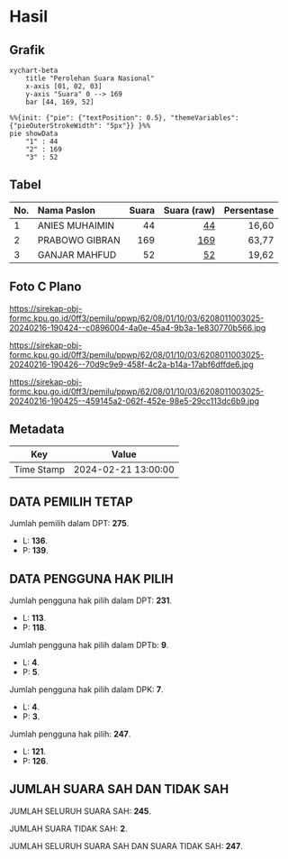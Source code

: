 # Hasil

## Grafik

```mermaid
xychart-beta
    title "Perolehan Suara Nasional"
    x-axis [01, 02, 03]
    y-axis "Suara" 0 --> 169
    bar [44, 169, 52]
```

```mermaid
%%{init: {"pie": {"textPosition": 0.5}, "themeVariables": {"pieOuterStrokeWidth": "5px"}} }%%
pie showData
    "1" : 44
    "2" : 169
    "3" : 52
```

## Tabel

| No. | Nama Paslon    | Suara | Suara (raw) | Persentase |
|:--- |:-------------- | -----:| -----------:| ----------:|
| 1   | ANIES MUHAIMIN | 44    | [44][p-1]   | 16,60      |
| 2   | PRABOWO GIBRAN | 169   | [169][p-2]  | 63,77      |
| 3   | GANJAR MAHFUD  | 52    | [52][p-3]   | 19,62      |


[p-1]: https://github.com/gigit-pemilu/pemilu-2024/blob/main/pilpres/hitung-suara/sub/62-kalimantan-tengah/sub/08-sukamara/sub/01-sukamara/sub/1003-mendawai/sub/025-tps/sub/paslon-1.txt
[p-2]: https://github.com/gigit-pemilu/pemilu-2024/blob/main/pilpres/hitung-suara/sub/62-kalimantan-tengah/sub/08-sukamara/sub/01-sukamara/sub/1003-mendawai/sub/025-tps/sub/paslon-2.txt
[p-3]: https://github.com/gigit-pemilu/pemilu-2024/blob/main/pilpres/hitung-suara/sub/62-kalimantan-tengah/sub/08-sukamara/sub/01-sukamara/sub/1003-mendawai/sub/025-tps/sub/paslon-3.txt

## Foto C Plano

https://sirekap-obj-formc.kpu.go.id/0ff3/pemilu/ppwp/62/08/01/10/03/6208011003025-20240216-190424--c0896004-4a0e-45a4-9b3a-1e830770b566.jpg

https://sirekap-obj-formc.kpu.go.id/0ff3/pemilu/ppwp/62/08/01/10/03/6208011003025-20240216-190426--70d9c9e9-458f-4c2a-b14a-17abf6dffde6.jpg

https://sirekap-obj-formc.kpu.go.id/0ff3/pemilu/ppwp/62/08/01/10/03/6208011003025-20240216-190425--459145a2-062f-452e-98e5-29cc113dc6b9.jpg


## Metadata

| Key        | Value               |
| ---------- | ------------------- |
| Time Stamp | 2024-02-21 13:00:00 |


## DATA PEMILIH TETAP

Jumlah pemilih dalam DPT: **275**.
 * L: **136**.
 * P: **139**.

## DATA PENGGUNA HAK PILIH

Jumlah pengguna hak pilih dalam DPT: **231**.
 * L: **113**.
 * P: **118**.

Jumlah pengguna hak pilih dalam DPTb: **9**.
 * L: **4**.
 * P: **5**.

Jumlah pengguna hak pilih dalam DPK: **7**.
 * L: **4**.
 * P: **3**.

Jumlah pengguna hak pilih: **247**.
 * L: **121**.
 * P: **126**.

## JUMLAH SUARA SAH DAN TIDAK SAH

JUMLAH SELURUH SUARA SAH: **245**.

JUMLAH SUARA TIDAK SAH: **2**.

JUMLAH SELURUH SUARA SAH DAN SUARA TIDAK SAH: **247**.


